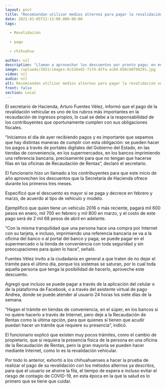 ```yaml
---
layout: post
title: "Recomiendan utilizar medios alternos para pagar la revalidación vehicular 2021"
date: 2021-01-05T22:13:00.000-06:00
tags:
  
  - Revalidación
  
  - pago
  
  - chihuahua
  
author: nil
description: "Llaman a aprovechar los descuentos por pronto pago; en enero el costo es de 850 a 1,600 pesos de acuerdo al vehículo y modelo"
image: /uploads/2021/images-6c526ed2-f174-45fa-ac8d-650cb0fb0291.jpg
video: nil
audio: nil
alt: Recomiendan utilizar medios alternos para pagar la revalidación vehicular 2021
front: false
section: Local
---
```


El secretario de Hacienda, Arturo Fuentes Vélez, informó que el pago de la revalidación vehicular es uno de los rubros más importantes en la recaudación de ingresos propios, lo cual se debe a la responsabilidad de los contribuyentes que oportunamente cumplen con sus obligaciones fiscales.

“Iniciamos el día de ayer recibiendo pagos y es importante que sepamos que hay distintas maneras de cumplir con esta obligación: se pueden hacer los pagos a través de portales digitales del Gobierno del Estado, en las tiendas de conveniencia, en los supermercados, en los bancos imprimiendo una referencia bancaria, precisamente para que no tengan que hacerse filas en las oficinas de Recaudación de Rentas”, declaró el secretario.

El funcionario hizo un llamado a los contribuyentes para que este inicio de año aprovechen los descuentos que la Secretaría de Hacienda ofrece durante los primeros tres meses.

Especificó que el descuento es mayor si se paga y decrece en febrero y marzo, de acuerdo al tipo de vehículo y modelo.

Ejemplificó que quien tiene un vehículo 2016 o más reciente, pagará mil 600 pesos en enero, mil 700 en febrero y mil 800 en marzo, y el costo de este pago será de 2 mil 68 pesos de abril en adelante.

 “Con la misma tranquilidad que una persona hace una compra por Internet con su tarjeta, e incluso, imprimiendo una referencia bancaria se va a la oficina del banco o al portal del banco y paga; se puede pagar en el supermercado o la tienda de conveniencia con toda seguridad y sin preocupaciones para quien lo hace”, señaló.

Fuentes Vélez invito a la ciudadanía en general a que traten de no dejar el trámite para el último día, porque los sistemas se saturan, por lo cual toda aquella persona que tenga la posibilidad de hacerlo, aproveche este descuento.

Agregó que incluso se puede pagar a través de la aplicación del celular o de la plataforma de Facebook, o a través del asistente virtual de pago Andrea, donde se puede atender al usuario 24 horas los siete días de la semana.

“Hagan el trámite en tiendas de conveniencia, en el súper, en los bancos si no quiere hacerlo a través de Internet, pero deje a la Recaudación de Rentas como la última opción, para que quienes sí tienen que acudir puedan hacer un trámite que requiere su presencia”, indicó.

El funcionario explicó que existen muy pocos trámites, como el cambio de propietario, que sí requiera la presencia física de la persona en una oficina de la Recaudación de Rentas, pero la gran mayoría se pueden hacer mediante Internet, como lo es la revalidación vehicular.

Por todo lo anterior, exhortó a los chihuahuenses a hacer la prueba de realizar el pago de su revalidación con los métodos alternos ya descritos, para que el usuario se ahorre la fila, el tiempo de espera e incluso evitar el riesgo de contagio de COVID-19, en esta época en la que la salud es lo primero que se tiene que cuidar.